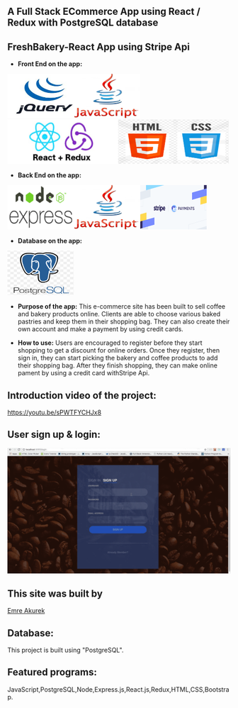 ## A Full Stack ECommerce App using React / Redux with PostgreSQL database 
## FreshBakery-React App using Stripe Api

* **Front End on the app:**
<div><img src="jQuery.png" height="100px" width="150px"><img src="js.png" height="100px" width="150px"><img src="reactredux.png" height="100px" width="250px"><img src="htmlcss.png" height="100px" width="250px"></div>

* **Back End on the app:**
<div><img src="nodeexpress.png" height="100px" width="150px"><img src="js.png" height="100px" width="150px"><img src="stripe.png" height="100px" width="150px"></div>

* **Database on the app:**
<img src="postgres.png" height="100px" width="150px">

* **Purpose of the app:** 
   This e-commerce site has been built to sell coffee and bakery products online. Clients are able to choose various baked pastries and keep them in their shopping bag. They can also create their own account and make a payment by using credit cards. 
   
* **How to use:**
   Users are encouraged to register before they start shopping to get a discount for online orders. Once they register, then sign in, they can start picking the bakery and coffee products to add their shopping bag. After they finish shopping, they can make online pament by using a credit card withStripe Api.   

## Introduction video of the project: 
https://youtu.be/sPWTFYCHJx8

## User sign up & login:
![](signin.gif)

## This site was built by
[Emre Akurek](https://github.com/emreyeprem)

## Database: 
This project is built using "PostgreSQL".

## Featured programs: 
JavaScript,PostgreSQL,Node,Express.js,React.js,Redux,HTML,CSS,Bootstrap.
